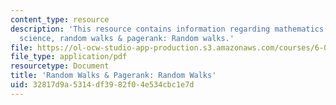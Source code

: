 ```yaml
---
content_type: resource
description: 'This resource contains information regarding mathematics for computer
  science, random walks & pagerank: Random walks.'
file: https://ol-ocw-studio-app-production.s3.amazonaws.com/courses/6-042j-mathematics-for-computer-science-spring-2015/32817d9a5314df3982f04e534cbc1e7d_MIT6_042JS15_RandomWalks.pdf
file_type: application/pdf
resourcetype: Document
title: 'Random Walks & Pagerank: Random Walks'
uid: 32817d9a-5314-df39-82f0-4e534cbc1e7d
---
```

